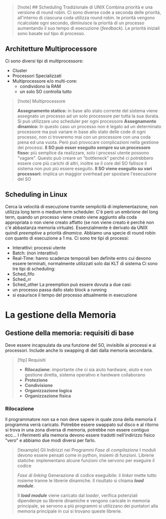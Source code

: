 >[!note] ## Scheduling Tradizionale di UNIX
> Combina priorità e una versione di round robin. Ci sono diverse code a seconda delle priorità, all'interno di ciascuna coda utilizza round robin. le priorità vengono ricalcolate ogni secondo, diminuisce la priorità di un processo aumentando il suo tempo di esecuzione (*feedback*).
> Le priorità iniziali sono basate sul tipo di processo.

## Architetture Multiprocessore
Ci sono diversi tipi di multiprocessore:
- Cluster
- Processori Specializzati
- Multiprocessore e/o multi-core:
	- condividono la RAM
	- un solo SO controlla tutto

>[!note] Multiprocessore
>
>**Assegnamento statico:**
>in base allo stato corrente del sistema viene assegnato un processo ad un solo processore per tutta la sua durata. Si può utilizzare uno scheduler per ogni processore
>**Assegnamento dinamico:**
>In questo caso un processo non è legato ad un determinato processore ma può variare in base allo stato delle code di ogni processo, non ci troveremo mai con un processore con una coda piena ed una vuota. Però può provocare complicazioni nella gestione  dei processi.
>**Il SO può esser eseguito sempre su un processore fisso:**
>più semplice da realizzare, solo i processi utente possono "vagare". Questo può creare un "bottleneck" perché ci potrebbero essere core più carichi di altri, inoltre se il core del SO fallisce il sistema non può più essere eseguito.
>**Il SO viene eseguito su vari processori:**
>implica un maggior overhead per spostare l'esecuzione del SO

## Scheduling in Linux
Cerca la velocità di esecuzione tramite semplicità di implementazione, non utilizza long term o medium term scheduler. 
C'è però un embrione del long term, quando un processo viene creato viene aggiunto alla coda appropriata o non viene creato affatto (se non viene creato è perchè non c'è abbastanza memoria virtuale).
Essenzialmente è derivato da UNIX quindi *preemptive* a priorità *dinamica*. Abbiamo una specie di round robin con quanto di esecuzione a 1 ms.
Ci sono tre tipi di processi:
- Interattivi: processi utente
- Batch: (non interattivi)
- Real-Time: hanno scadenze temporali ben definite entro cui devono essere terminati, normalmente utilizzati solo dai KLT di sistema
Ci sono tre tipi di scheduling:
- Sched_fifo
- Sched_rr
- Sched_other
La preemption può essere dovuta a due casi:
- un processo passa dallo stato block a running
- si esaurisce il tempo del processo attualmente in esecuzione

# La gestione della Memoria
## Gestione della memoria: requisiti di base
Deve essere incapsulata da una funzione del SO, invisibile ai processi e ai processori. Include anche lo swapping di dati dalla memoria secondaria.
>[!tip] Requisiti
>- **Rilocazione**: importante che ci sia aiuto hardware, *aiuto* e non gestione diretta, sistema operativo e hardware collaborano
>- **Protezione**
>- **Condivisione**
>- **Organizzazione logica**
>- **Organizzazione fisica**

### Rilocazione
Il programmatore non sa e non deve sapere in quale zona della memoria il programma verrà caricato. Potrebbe essere swappato sul disco e al ritorno si trova in una zona diversa di memoria, potrebbe non essere contiguo ecc...
I riferimenti alla memoria devono essere tradotti nell'indirizzo fisico "vero" e abbiamo due modi diversi per farlo.

>[!example] Gli Indirizzi nei Programmi
*Fase di compilazione*
I moduli devono essere pensati come in python, insiemi di funzioni.
Librerie statiche: implementano alcune funzioni che servono per eseguire il codice
>
>*Fase di linking*
>Generazione di codice eseguibile: il *linker* mette tutto insieme tranne le librerie dinamiche. Il risultato si chiama ***load module***.
>
>Il ***load module*** viene caricato dal *loader*, verifica potenziali dipendenze su librerie dinamiche e vengono caricate in memoria principale, se servono a più programmi si utilizzano dei puntatori alla memoria principale in cui si trovano queste librerie.


